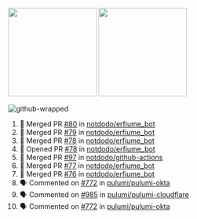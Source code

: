 <a href="https://github.com/notdodo"><img src="https://github-readme-stats.vercel.app/api?username=notdodo&count_private=true&theme=dark" height="180" /></a> <a href="https://github.com/notdodo"><img src="https://github-readme-stats.vercel.app/api/top-langs/?username=notdodo&langs_count=8&theme=dark&hide=tex,java,html,css&layout=compact" height="180" /></a>

![github-wrapped](https://github.com/notdodo/notdodo/assets/6991986/fb310ed4-7b6b-48dd-a447-4c85e6000edb)

<!--START_SECTION:activity-->
1. 🎉 Merged PR [#80](https://github.com/notdodo/erfiume_bot/pull/80) in [notdodo/erfiume_bot](https://github.com/notdodo/erfiume_bot)
2. 🎉 Merged PR [#79](https://github.com/notdodo/erfiume_bot/pull/79) in [notdodo/erfiume_bot](https://github.com/notdodo/erfiume_bot)
3. 🎉 Merged PR [#78](https://github.com/notdodo/erfiume_bot/pull/78) in [notdodo/erfiume_bot](https://github.com/notdodo/erfiume_bot)
4. 💪 Opened PR [#78](https://github.com/notdodo/erfiume_bot/pull/78) in [notdodo/erfiume_bot](https://github.com/notdodo/erfiume_bot)
5. 🎉 Merged PR [#97](https://github.com/notdodo/github-actions/pull/97) in [notdodo/github-actions](https://github.com/notdodo/github-actions)
6. 🎉 Merged PR [#77](https://github.com/notdodo/erfiume_bot/pull/77) in [notdodo/erfiume_bot](https://github.com/notdodo/erfiume_bot)
7. 🎉 Merged PR [#76](https://github.com/notdodo/erfiume_bot/pull/76) in [notdodo/erfiume_bot](https://github.com/notdodo/erfiume_bot)
8. 🗣 Commented on [#772](https://github.com/pulumi/pulumi-okta/issues/772#issuecomment-2517114545) in [pulumi/pulumi-okta](https://github.com/pulumi/pulumi-okta)
9. 🗣 Commented on [#985](https://github.com/pulumi/pulumi-cloudflare/issues/985#issuecomment-2514570623) in [pulumi/pulumi-cloudflare](https://github.com/pulumi/pulumi-cloudflare)
10. 🗣 Commented on [#772](https://github.com/pulumi/pulumi-okta/issues/772#issuecomment-2514561594) in [pulumi/pulumi-okta](https://github.com/pulumi/pulumi-okta)
<!--END_SECTION:activity-->
